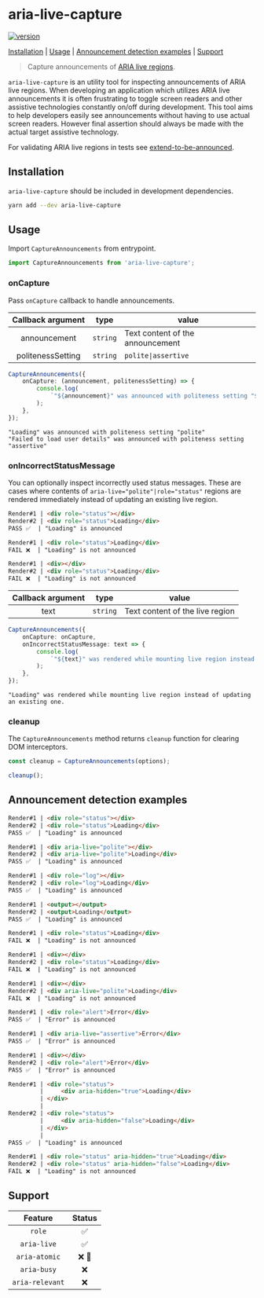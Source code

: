 # aria-live-capture

[![version](https://img.shields.io/npm/v/aria-live-capture)](https://www.npmjs.com/package/aria-live-capture)

[Installation](#installation) | [Usage](#usage) | [Announcement detection examples](#announcement-detection-examples) | [Support](#support)

> Capture announcements of [ARIA live regions](https://www.w3.org/TR/wai-aria-1.2/#dfn-live-region).

`aria-live-capture` is an utility tool for inspecting announcements of ARIA live regions.
When developing an application which utilizes ARIA live announcements it is often frustrating to toggle screen readers and other assistive technologies constantly on/off during development.
This tool aims to help developers easily see announcements without having to use actual screen readers.
However final assertion should always be made with the actual target assistive technology.

For validating ARIA live regions in tests see [extend-to-be-announced](https://github.com/AriPerkkio/extend-to-be-announced).

## Installation

`aria-live-capture` should be included in development dependencies.

```bash
yarn add --dev aria-live-capture
```

## Usage

Import `CaptureAnnouncements` from entrypoint.

```ts
import CaptureAnnouncements from 'aria-live-capture';
```

### onCapture

Pass `onCapture` callback to handle announcements.

| Callback argument |   type   | value                            |
| :---------------: | :------: | -------------------------------- |
|   announcement    | `string` | Text content of the announcement |
| politenessSetting | `string` | `polite\|assertive`              |

```ts
CaptureAnnouncements({
    onCapture: (announcement, politenessSetting) => {
        console.log(
            `"${announcement}" was announced with politeness setting "${politenessSetting}"`
        );
    },
});
```

```
"Loading" was announced with politeness setting "polite"
"Failed to load user details" was announced with politeness setting "assertive"
```

### onIncorrectStatusMessage

You can optionally inspect incorrectly used status messages.
These are cases where contents of `aria-live="polite"|role="status"` regions are rendered immediately instead of updating an existing live region.

<!-- prettier-ignore -->
```html
Render#1 | <div role="status"></div>
Render#2 | <div role="status">Loading</div>
PASS ✅  | "Loading" is announced
```

<!-- prettier-ignore -->
```html
Render#1 | <div role="status">Loading</div>
FAIL ❌  | "Loading" is not announced
```

<!-- prettier-ignore -->
```html
Render#1 | <div></div>
Render#2 | <div role="status">Loading</div>
FAIL ❌  | "Loading" is not announced
```

| Callback argument |   type   | value                           |
| :---------------: | :------: | ------------------------------- |
|       text        | `string` | Text content of the live region |

```ts
CaptureAnnouncements({
    onCapture: onCapture,
    onIncorrectStatusMessage: text => {
        console.log(
            `"${text}" was rendered while mounting live region instead of updating an existing one.`
        );
    },
});
```

```
"Loading" was rendered while mounting live region instead of updating an existing one.
```

### cleanup

The `CaptureAnnouncements` method returns `cleanup` function for clearing DOM interceptors.

```ts
const cleanup = CaptureAnnouncements(options);

cleanup();
```

## Announcement detection examples

<!-- prettier-ignore -->
```html
Render#1 | <div role="status"></div>
Render#2 | <div role="status">Loading</div>
PASS ✅  | "Loading" is announced
```

<!-- prettier-ignore -->
```html
Render#1 | <div aria-live="polite"></div>
Render#2 | <div aria-live="polite">Loading</div>
PASS ✅  | "Loading" is announced
```

<!-- prettier-ignore -->
```html
Render#1 | <div role="log"></div>
Render#2 | <div role="log">Loading</div>
PASS ✅  | "Loading" is announced
```

<!-- prettier-ignore -->
```html
Render#1 | <output></output>
Render#2 | <output>Loading</output>
PASS ✅  | "Loading" is announced
```

<!-- prettier-ignore -->
```html
Render#1 | <div role="status">Loading</div>
FAIL ❌  | "Loading" is not announced
```

<!-- prettier-ignore -->
```html
Render#1 | <div></div>
Render#2 | <div role="status">Loading</div>
FAIL ❌  | "Loading" is not announced
```

<!-- prettier-ignore -->
```html
Render#1 | <div></div>
Render#2 | <div aria-live="polite">Loading</div>
FAIL ❌  | "Loading" is not announced
```

<!-- prettier-ignore -->
```html
Render#1 | <div role="alert">Error</div>
PASS ✅  | "Error" is announced
```

<!-- prettier-ignore -->
```html
Render#1 | <div aria-live="assertive">Error</div>
PASS ✅  | "Error" is announced
```

<!-- prettier-ignore -->
```html
Render#1 | <div></div>
Render#2 | <div role="alert">Error</div>
PASS ✅  | "Error" is announced
```

<!-- prettier-ignore -->
```html
Render#1 | <div role="status">
         |     <div aria-hidden="true">Loading</div>
         | </div>
         |
Render#2 | <div role="status">
         |     <div aria-hidden="false">Loading</div>
         | </div>
         |
PASS ✅  | "Loading" is announced
```

<!-- prettier-ignore -->
```html
Render#1 | <div role="status" aria-hidden="true">Loading</div>
Render#2 | <div role="status" aria-hidden="false">Loading</div>
FAIL ❌  | "Loading" is not announced
```

## Support

|     Feature     | Status |
| :-------------: | :----: |
|     `role`      |   ✅   |
|   `aria-live`   |   ✅   |
|  `aria-atomic`  | ❌ 👷  |
|   `aria-busy`   |   ❌   |
| `aria-relevant` |   ❌   |
